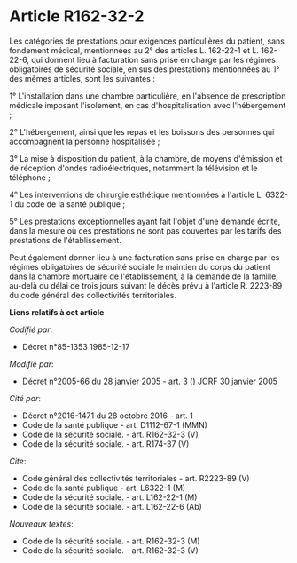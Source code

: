 # Article R162-32-2

Les catégories de prestations pour exigences particulières du patient, sans fondement médical, mentionnées au 2° des articles
L. 162-22-1 et L. 162-22-6, qui donnent lieu à facturation sans prise en charge par les régimes obligatoires de sécurité
sociale, en sus des prestations mentionnées au 1° des mêmes articles, sont les suivantes :

1° L'installation dans une chambre particulière, en l'absence de prescription médicale imposant l'isolement, en cas
d'hospitalisation avec l'hébergement ;

2° L'hébergement, ainsi que les repas et les boissons des personnes qui accompagnent la personne hospitalisée ;

3° La mise à disposition du patient, à la chambre, de moyens d'émission et de réception d'ondes radioélectriques, notamment
la télévision et le téléphone ;

4° Les interventions de chirurgie esthétique mentionnées à l'article L. 6322-1 du code de la santé publique ;

5° Les prestations exceptionnelles ayant fait l'objet d'une demande écrite, dans la mesure où ces prestations ne sont pas
couvertes par les tarifs des prestations de l'établissement.

Peut également donner lieu à une facturation sans prise en charge par les régimes obligatoires de sécurité sociale le
maintien du corps du patient dans la chambre mortuaire de l'établissement, à la demande de la famille, au-delà du délai de
trois jours suivant le décès prévu à l'article R. 2223-89 du code général des collectivités territoriales.

**Liens relatifs à cet article**

_Codifié par_:

  - Décret n°85-1353 1985-12-17

_Modifié par_:

  - Décret n°2005-66 du 28 janvier 2005 - art. 3 () JORF 30 janvier 2005

_Cité par_:

  - Décret n°2016-1471 du 28 octobre 2016 - art. 1
  - Code de la santé publique - art. D1112-67-1 (MMN)
  - Code de la sécurité sociale. - art. R162-32-3 (V)
  - Code de la sécurité sociale. - art. R174-37 (V)

_Cite_:

  - Code général des collectivités territoriales - art. R2223-89 (V)
  - Code de la santé publique - art. L6322-1 (M)
  - Code de la sécurité sociale. - art. L162-22-1 (M)
  - Code de la sécurité sociale. - art. L162-22-6 (Ab)

_Nouveaux textes_:

  - Code de la sécurité sociale. - art. R162-32-3 (M)
  - Code de la sécurité sociale. - art. R162-32-3 (V)
